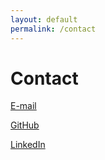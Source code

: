 ```yaml
---
layout: default
permalink: /contact
---
```


# Contact

[E-mail](mailto:ajwad.bsaf18@nbs.nust.edu.pk)

[GitHub](www.github.com/ajwadjaved)
 
[LinkedIn](https://www.linkedin.com/in/ajwad-javed-874395182/)


